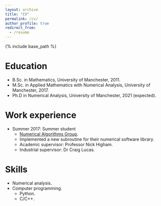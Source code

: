 ```yaml
---
layout: archive
title: "CV"
permalink: /cv/
author_profile: true
redirect_from:
  - /resume
---
```


{% include base_path %}

Education
======
* B.Sc. in Mathematics, University of Manchester, 2011.
* M.Sc. in Applied Mathematics with Numerical Analysis, University of Manchester, 2017.
* Ph.D in Numerical Analysis, University of Manchester, 2021 (expected).

Work experience
======
* Summer 2017: Summer student
  * [Numerical Algorithms Group](https://www.nag.co.uk/).
  * Implemented a new subroutine for their numerical software library. 
  * Academic supervisor: Professor Nick Higham.
  * Industrial supervisor: Dr Craig Lucas.

  
Skills
======
* Numerical analysis.
* Computer programming.
  * Python.
  * C/C++.

<!---
Publications
======
  <ul>{% for post in site.publications %}
    {% include archive-single-cv.html %}
  {% endfor %}</ul>

<!---
Talks
======
  <ul>{% for post in site.talks %}
    {% include archive-single-talk-cv.html %}
  {% endfor %}</ul>
<!---  
Teaching
======
  <ul>{% for post in site.teaching %}
    {% include archive-single-cv.html %}
  {% endfor %}</ul>
<!---
Service and leadership
======
* Currently signed in to 43 different slack teams

-->
